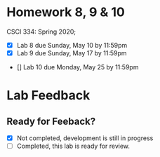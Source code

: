 # Homework 8, 9 & 10

CSCI 334: Spring 2020;
 - [x] Lab 8 due Sunday, May 10 by 11:59pm
 - [x] Lab 9 due Sunday, May 17 by 11:59pm
 - [] Lab 10 due Monday, May 25 by 11:59pm

# Lab Feedback

## Ready for Feeback?
 - [x] Not completed, development is still in progress
 - [ ] Completed, this lab is ready for review.
